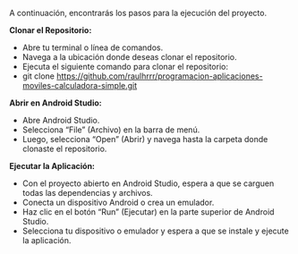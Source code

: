 A continuación, encontrarás los pasos para la ejecución del proyecto.

**Clonar el Repositorio:**
* Abre tu terminal o línea de comandos.
* Navega a la ubicación donde deseas clonar el repositorio.
* Ejecuta el siguiente comando para clonar el repositorio:
* git clone https://github.com/raulhrrr/programacion-aplicaciones-moviles-calculadora-simple.git

**Abrir en Android Studio:**
* Abre Android Studio.
* Selecciona “File” (Archivo) en la barra de menú.
* Luego, selecciona “Open” (Abrir) y navega hasta la carpeta donde clonaste el repositorio.

**Ejecutar la Aplicación:**
* Con el proyecto abierto en Android Studio, espera a que se carguen todas las dependencias y archivos.
* Conecta un dispositivo Android o crea un emulador.
* Haz clic en el botón “Run” (Ejecutar) en la parte superior de Android Studio.
* Selecciona tu dispositivo o emulador y espera a que se instale y ejecute la aplicación.
